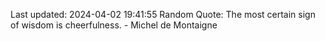 Last updated: 2024-04-02 19:41:55
Random Quote: The most certain sign of wisdom is cheerfulness. - Michel de Montaigne